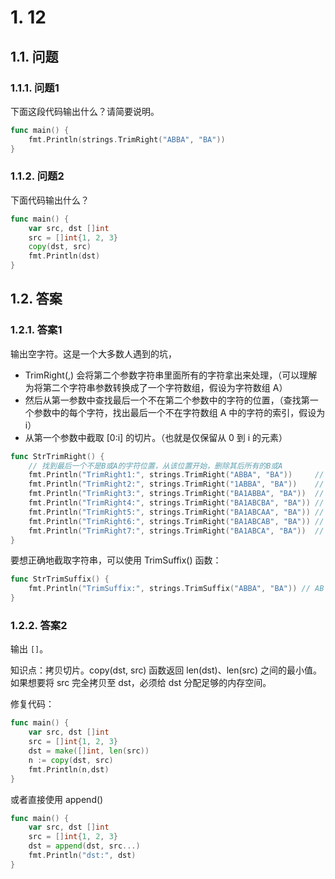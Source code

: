 # 1. 12

## 1.1. 问题

### 1.1.1. 问题1

下面这段代码输出什么？请简要说明。

```go
func main() {
    fmt.Println(strings.TrimRight("ABBA", "BA"))
}
```

### 1.1.2. 问题2

下面代码输出什么？

```go
func main() {
    var src, dst []int
    src = []int{1, 2, 3}
    copy(dst, src) 
    fmt.Println(dst)
}
```


## 1.2. 答案

### 1.2.1. 答案1

输出空字符。这是一个大多数人遇到的坑，

* TrimRight(,) 会将第二个参数字符串里面所有的字符拿出来处理，（可以理解为将第二个字符串参数转换成了一个字符数组，假设为字符数组 A）
* 然后从第一参数中查找最后一个不在第二个参数中的字符的位置，（查找第一个参数中的每个字符，找出最后一个不在字符数组 A 中的字符的索引，假设为 i）
* 从第一个参数中截取 [0:i] 的切片。（也就是仅保留从 0 到 i 的元素）

```go
func StrTrimRight() {
	// 找到最后一个不是B或A的字符位置，从该位置开始，删除其后所有的B或A
	fmt.Println("TrimRight1:", strings.TrimRight("ABBA", "BA"))     // 得到空串
	fmt.Println("TrimRight2:", strings.TrimRight("1ABBA", "BA"))    //  1
	fmt.Println("TrimRight3:", strings.TrimRight("BA1ABBA", "BA"))  // BA1
	fmt.Println("TrimRight4:", strings.TrimRight("BA1ABCBA", "BA")) // BA1ABC
	fmt.Println("TrimRight5:", strings.TrimRight("BA1ABCAA", "BA")) // BA1ABC
	fmt.Println("TrimRight6:", strings.TrimRight("BA1ABCAB", "BA")) // BA1ABC
	fmt.Println("TrimRight7:", strings.TrimRight("BA1ABCA", "BA"))  // BA1ABC
}
```

要想正确地截取字符串，可以使用 TrimSuffix() 函数：

```go
func StrTrimSuffix() {
	fmt.Println("TrimSuffix:", strings.TrimSuffix("ABBA", "BA")) // AB
}
```

### 1.2.2. 答案2

输出 `[]`。

知识点：拷贝切片。copy(dst, src) 函数返回 len(dst)、len(src) 之间的最小值。如果想要将 src 完全拷贝至 dst，必须给 dst 分配足够的内存空间。

修复代码：

```go
func main() {
    var src, dst []int
    src = []int{1, 2, 3}
    dst = make([]int, len(src))
    n := copy(dst, src)
    fmt.Println(n,dst)
}
```

或者直接使用 append()

```go
func main() {
    var src, dst []int
    src = []int{1, 2, 3}
    dst = append(dst, src...)
    fmt.Println("dst:", dst)
}
```